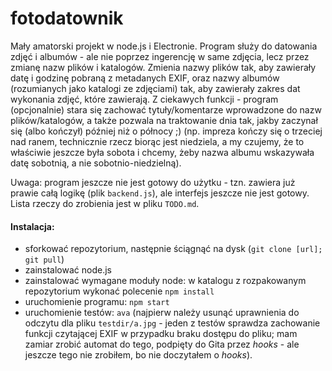 # fotodatownik

Mały amatorski projekt w node.js i Electronie.
Program służy do datowania zdjęć i albumów - ale nie poprzez ingerencję w same zdjęcia, lecz przez zmianę nazw plików i katalogów. Zmienia nazwy plików tak, aby zawierały datę i godzinę pobraną z metadanych EXIF, oraz nazwy albumów (rozumianych jako katalogi ze zdjęciami) tak, aby zawierały zakres dat wykonania zdjęć, które zawierają. Z ciekawych funkcji - program (opcjonalnie) stara się zachować tytuły/komentarze wprowadzone do nazw plików/katalogów, a także pozwala na traktowanie dnia tak, jakby zaczynał się (albo kończył) później niż o północy ;) (np. impreza kończy się o trzeciej nad ranem, technicznie rzecz biorąc jest niedziela, a my czujemy, że to właściwie jeszcze była sobota i chcemy, żeby nazwa albumu wskazywała datę sobotnią, a nie sobotnio-niedzielną).

Uwaga: program jeszcze nie jest gotowy do użytku - tzn. zawiera już prawie całą logikę (plik `backend.js`), ale interfejs jeszcze nie jest gotowy. Lista rzeczy do zrobienia jest w pliku `TODO.md`.

#### Instalacja:
* sforkować repozytorium, następnie ściągnąć na dysk (`git clone [url]; git pull`)
* zainstalować node.js
* zainstalować wymagane moduły node: w katalogu z rozpakowanym repozytorium wykonać polecenie `npm install`
* uruchomienie programu: `npm start`
* uruchomienie testów: `ava` (najpierw należy usunąć uprawnienia do odczytu dla pliku `testdir/a.jpg` - jeden z testów sprawdza zachowanie funkcji czytającej EXIF w przypadku braku dostępu do pliku; mam zamiar zrobić automat do tego, podpięty do Gita przez _hooks_ - ale jeszcze tego nie zrobiłem, bo nie doczytałem o _hooks_).
